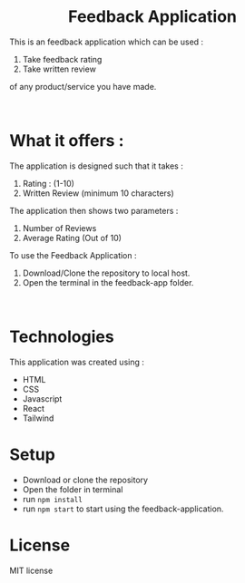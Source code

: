 # <h1 align="center">Feedback Application</h1>

This is an feedback application which can be used :

1. Take feedback rating 
2. Take written review 

of any product/service you have made.

<br />

# What it offers :

The application is designed such that it takes :

1. Rating : (1-10)
2. Written Review (minimum 10 characters)

The application then shows two parameters :

1. Number of Reviews
2. Average Rating (Out of 10)

To use the Feedback Application : 

1. Download/Clone the repository to local host.
2. Open the terminal in the feedback-app folder.

<br />


# Technologies
This application was created using :  
- HTML
- CSS
- Javascript
- React
- Tailwind


# Setup
- Download or clone the repository
- Open the folder in terminal
- run `npm install`
- run `npm start` to start using the feedback-application.

# License

MIT license 